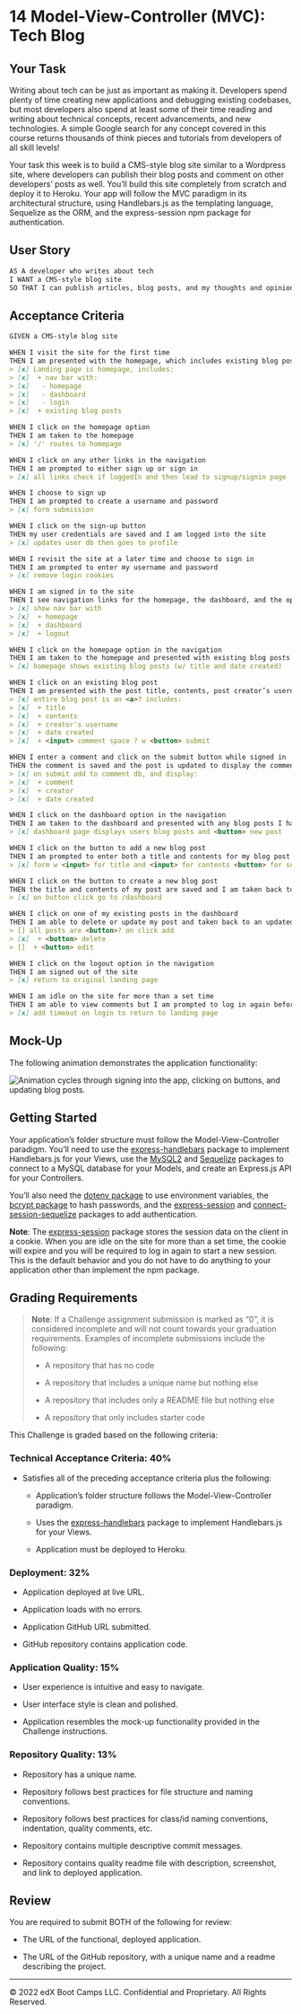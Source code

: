 # 14 Model-View-Controller (MVC): Tech Blog

## Your Task

Writing about tech can be just as important as making it. Developers spend plenty of time creating new applications and debugging existing codebases, but most developers also spend at least some of their time reading and writing about technical concepts, recent advancements, and new technologies. A simple Google search for any concept covered in this course returns thousands of think pieces and tutorials from developers of all skill levels!

Your task this week is to build a CMS-style blog site similar to a Wordpress site, where developers can publish their blog posts and comment on other developers’ posts as well. You’ll build this site completely from scratch and deploy it to Heroku. Your app will follow the MVC paradigm in its architectural structure, using Handlebars.js as the templating language, Sequelize as the ORM, and the express-session npm package for authentication.

## User Story

```md
AS A developer who writes about tech
I WANT a CMS-style blog site
SO THAT I can publish articles, blog posts, and my thoughts and opinions
```

## Acceptance Criteria

```md
GIVEN a CMS-style blog site

WHEN I visit the site for the first time
THEN I am presented with the homepage, which includes existing blog posts if any have been posted; navigation links for the homepage and the dashboard; and the option to log in
> [x] Landing page is homepage, includes:
> [x]  + nav bar with:
> [x]   - homepage
> [x]   - dashboard
> [x]   - login
> [x]  + existing blog posts

WHEN I click on the homepage option
THEN I am taken to the homepage
> [x] '/' routes to homepage

WHEN I click on any other links in the navigation
THEN I am prompted to either sign up or sign in
> [x] all links check if loggedIn and then lead to signup/signin page 

WHEN I choose to sign up
THEN I am prompted to create a username and password
> [x] form submission

WHEN I click on the sign-up button
THEN my user credentials are saved and I am logged into the site
> [x] updates user db then goes to profile

WHEN I revisit the site at a later time and choose to sign in
THEN I am prompted to enter my username and password
> [x] remove login cookies

WHEN I am signed in to the site
THEN I see navigation links for the homepage, the dashboard, and the option to log out
> [x] show nav bar with 
> [x]  + homepage
> [x]  + dashboard
> [x]  + logout

WHEN I click on the homepage option in the navigation
THEN I am taken to the homepage and presented with existing blog posts that include the post title and the date created
> [x] homepage shows existing blog posts (w/ title and date created)

WHEN I click on an existing blog post
THEN I am presented with the post title, contents, post creator’s username, and date created for that post and have the option to leave a comment
> [x] entire blog post is an <a>? includes:
> [x]  + title
> [x]  + contents
> [x]  + creator's username
> [x]  + date created 
> [x]  + <input> comment space ? w <button> submit

WHEN I enter a comment and click on the submit button while signed in
THEN the comment is saved and the post is updated to display the comment, the comment creator’s username, and the date created
> [x] on submit add to comment db, and display:
> [x]  + comment
> [x]  + creator
> [x]  + date created

WHEN I click on the dashboard option in the navigation
THEN I am taken to the dashboard and presented with any blog posts I have already created and the option to add a new blog post
> [x] dashboard page displays users blog posts and <button> new post

WHEN I click on the button to add a new blog post
THEN I am prompted to enter both a title and contents for my blog post
> [x] form w <input> for title and <input> for contents <button> for submit

WHEN I click on the button to create a new blog post
THEN the title and contents of my post are saved and I am taken back to an updated dashboard with my new blog post
> [x] on button click go to /dashboard 

WHEN I click on one of my existing posts in the dashboard
THEN I am able to delete or update my post and taken back to an updated dashboard
> [] all posts are <button>? on click add
> [x]  + <button> delete 
> []  + <button> edit 

WHEN I click on the logout option in the navigation
THEN I am signed out of the site
> [x] return to original landing page 

WHEN I am idle on the site for more than a set time
THEN I am able to view comments but I am prompted to log in again before I can add, update, or delete comments
> [x] add timeout on login to return to landing page
```

## Mock-Up

The following animation demonstrates the application functionality:

![Animation cycles through signing into the app, clicking on buttons, and updating blog posts.](./14-mvc-homework-demo-01.gif) 

## Getting Started

Your application’s folder structure must follow the Model-View-Controller paradigm. You’ll need to use the [express-handlebars](https://www.npmjs.com/package/express-handlebars) package to implement Handlebars.js for your Views, use the [MySQL2](https://www.npmjs.com/package/mysql2) and [Sequelize](https://www.npmjs.com/package/sequelize) packages to connect to a MySQL database for your Models, and create an Express.js API for your Controllers.

You’ll also need the [dotenv package](https://www.npmjs.com/package/dotenv) to use environment variables, the [bcrypt package](https://www.npmjs.com/package/bcrypt) to hash passwords, and the [express-session](https://www.npmjs.com/package/express-session) and [connect-session-sequelize](https://www.npmjs.com/package/connect-session-sequelize) packages to add authentication.

**Note**: The [express-session](https://www.npmjs.com/package/express-session) package stores the session data on the client in a cookie. When you are idle on the site for more than a set time, the cookie will expire and you will be required to log in again to start a new session. This is the default behavior and you do not have to do anything to your application other than implement the npm package.

## Grading Requirements

> **Note**: If a Challenge assignment submission is marked as “0”, it is considered incomplete and will not count towards your graduation requirements. Examples of incomplete submissions include the following:
>
> * A repository that has no code
>
> * A repository that includes a unique name but nothing else
>
> * A repository that includes only a README file but nothing else
>
> * A repository that only includes starter code

This Challenge is graded based on the following criteria:

### Technical Acceptance Criteria: 40%

* Satisfies all of the preceding acceptance criteria plus the following:

    * Application’s folder structure follows the Model-View-Controller paradigm.

    * Uses the [express-handlebars](https://www.npmjs.com/package/express-handlebars) package to implement Handlebars.js for your Views.

    * Application must be deployed to Heroku.

### Deployment: 32%

* Application deployed at live URL.

* Application loads with no errors.

* Application GitHub URL submitted.

* GitHub repository contains application code.

### Application Quality: 15%

* User experience is intuitive and easy to navigate.

* User interface style is clean and polished.

* Application resembles the mock-up functionality provided in the Challenge instructions.

### Repository Quality: 13%

* Repository has a unique name.

* Repository follows best practices for file structure and naming conventions.

* Repository follows best practices for class/id naming conventions, indentation, quality comments, etc.

* Repository contains multiple descriptive commit messages.

* Repository contains quality readme file with description, screenshot, and link to deployed application.

## Review

You are required to submit BOTH of the following for review:

* The URL of the functional, deployed application.

* The URL of the GitHub repository, with a unique name and a readme describing the project.

---
© 2022 edX Boot Camps LLC. Confidential and Proprietary. All Rights Reserved.
